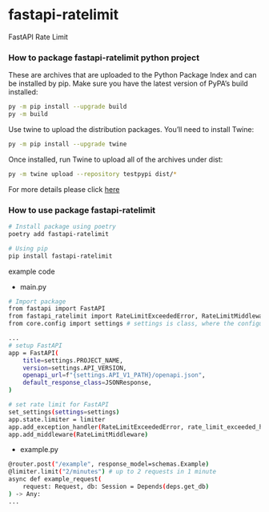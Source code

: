 # fastapi-ratelimit
FastAPI Rate Limit

### How to package fastapi-ratelimit python project

These are archives that are uploaded to the Python Package Index and can be installed by pip.
Make sure you have the latest version of PyPA’s build installed:
```bash
py -m pip install --upgrade build
py -m build
```
Use twine to upload the distribution packages. You’ll need to install Twine:
```bash
py -m pip install --upgrade twine
```
Once installed, run Twine to upload all of the archives under dist:
```bash
py -m twine upload --repository testpypi dist/*
```

For more details please click [here](https://packaging.python.org/tutorials/packaging-projects/)

### How to use package fastapi-ratelimit
```bash
# Install package using poetry
poetry add fastapi-ratelimit

# Using pip
pip install fastapi-ratelimit
```
example code
- main.py
```bash
# Import package
from fastapi import FastAPI
from fastapi_ratelimit import RateLimitExceededError, RateLimitMiddleware, limiter, rate_limit_exceeded_handler, set_settings
from core.config import settings # settings is class, where the configuration parameters are saved

...
# setup FastAPI
app = FastAPI(
    title=settings.PROJECT_NAME,
    version=settings.API_VERSION,
    openapi_url=f"{settings.API_V1_PATH}/openapi.json",
    default_response_class=JSONResponse,
)

# set rate limit for FastAPI
set_settings(settings=settings)
app.state.limiter = limiter
app.add_exception_handler(RateLimitExceededError, rate_limit_exceeded_handler)
app.add_middleware(RateLimitMiddleware)
```
- example.py
```bash
@router.post("/example", response_model=schemas.Example)
@limiter.limit("2/minutes") # up to 2 requests in 1 minute
async def example_request(
    request: Request, db: Session = Depends(deps.get_db)
) -> Any:
...
```

